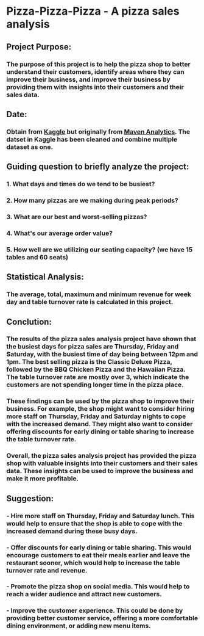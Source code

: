 # Pizza-Pizza-Pizza - A pizza sales analysis 
## Project Purpose:
### The purpose of this project is to  help the pizza shop to better understand their customers, identify areas where they can improve their business, and improve their business by providing them with insights into their customers and their sales data.

## Date:
### Obtain from [Kaggle](https://www.kaggle.com/datasets/shilongzhuang/pizza-sales) but originally from [Maven Analytics](https://www.mavenanalytics.io/blog/maven-pizza-challenge). The datset in Kaggle has been cleaned and combine multiple dataset as one.

## Guiding question to briefly analyze the project:
### 1. What days and times do we tend to be busiest?
### 2. How many pizzas are we making during peak periods?
### 3. What are our best and worst-selling pizzas?
### 4. What's our average order value?
### 5. How well are we utilizing our seating capacity? (we have 15 tables and 60 seats)

## Statistical Analysis:
### The average, total, maximum and minimum revenue for week day and table turnover rate is calculated in this project.

## Conclution: 
### The results of the pizza sales analysis project have shown that the busiest days for pizza sales are Thursday, Friday and Saturday, with the busiest time of day being between 12pm and 1pm. The best selling pizza is the Classic Deluxe Pizza, followed by the BBQ Chicken Pizza and the Hawaiian Pizza. The table turnover rate are mostly over 3, which indicate the customers are not spending longer time in the pizza place.
### These findings can be used by the pizza shop to improve their business. For example, the shop might want to consider hiring more staff on Thursday, Friday and Saturday nights to cope with the increased demand. They might also want to consider offering discounts for early dining or table sharing to increase the table turnover rate.
### Overall, the pizza sales analysis project has provided the pizza shop with valuable insights into their customers and their sales data. These insights can be used to improve the business and make it more profitable.

## Suggestion:
### - Hire more staff on Thursday, Friday and Saturday lunch. This would help to ensure that the shop is able to cope with the increased demand during these busy days.
### - Offer discounts for early dining or table sharing. This would encourage customers to eat their meals earlier and leave the restaurant sooner, which would help to increase the table turnover rate and revenue.
### - Promote the pizza shop on social media. This would help to reach a wider audience and attract new customers.
### - Improve the customer experience. This could be done by providing better customer service, offering a more comfortable dining environment, or adding new menu items.
